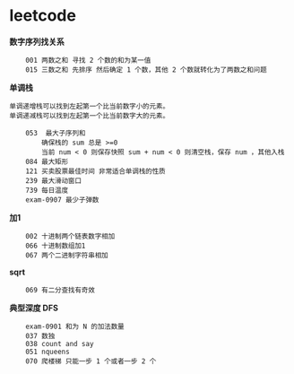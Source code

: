 # leetcode


**数字序列找关系**
```
    001 两数之和 寻找 2 个数的和为某一值
    015 三数之和 先排序 然后确定 1 个数，其他 2 个数就转化为了两数之和问题
```
**单调栈**
```
单调递增栈可以找到左起第一个比当前数字小的元素。
单调递减栈可以找到左起第一个比当前数字大的元素。
```
```
    053  最大子序列和
        确保栈的 sum 总是 >=0 
        当前 num < 0 则保存快照 sum + num < 0 则清空栈，保存 num ，其他入栈
    084 最大矩形
    121 买卖股票最佳时间 非常适合单调栈的性质
    239 最大滑动窗口
    739 每日温度
    exam-0907 最少子弹数
```

**加1**
```
    002 十进制两个链表数字相加
    066 十进制数组加1
    067 两个二进制字符串相加
```


**sqrt**
```
    069 有二分查找有奇效
```

**典型深度 DFS**
```
    exam-0901 和为 N 的加法数量
    037 数独
    038 count and say
    051 nqueens
    070 爬楼梯 只能一步 1 个或者一步 2 个
```
